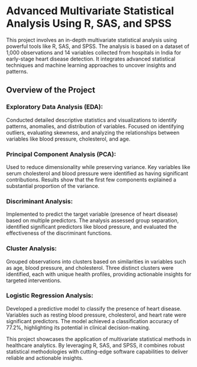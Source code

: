 # Advanced Multivariate Statistical Analysis Using R, SAS, and SPSS
This project involves an in-depth multivariate statistical analysis using powerful tools like R, SAS, and SPSS. The analysis is based on a dataset of 1,000 observations and 14 variables collected from hospitals in India for early-stage heart disease detection. It integrates advanced statistical techniques and machine learning approaches to uncover insights and patterns.

## Overview of the Project
### Exploratory Data Analysis (EDA):
Conducted detailed descriptive statistics and visualizations to identify patterns, anomalies, and distribution of variables. Focused on identifying outliers, evaluating skewness, and analyzing the relationships between variables like blood pressure, cholesterol, and age.

### Principal Component Analysis (PCA):
Used to reduce dimensionality while preserving variance. Key variables like serum cholesterol and blood pressure were identified as having significant contributions. Results show that the first few components explained a substantial proportion of the variance.

### Discriminant Analysis:
Implemented to predict the target variable (presence of heart disease) based on multiple predictors. The analysis assessed group separation, identified significant predictors like blood pressure, and evaluated the effectiveness of the discriminant functions.

### Cluster Analysis:
Grouped observations into clusters based on similarities in variables such as age, blood pressure, and cholesterol. Three distinct clusters were identified, each with unique health profiles, providing actionable insights for targeted interventions.

### Logistic Regression Analysis:
Developed a predictive model to classify the presence of heart disease. Variables such as resting blood pressure, cholesterol, and heart rate were significant predictors. The model achieved a classification accuracy of 77.2%, highlighting its potential in clinical decision-making.

This project showcases the application of multivariate statistical methods in healthcare analytics. By leveraging R, SAS, and SPSS, it combines robust statistical methodologies with cutting-edge software capabilities to deliver reliable and actionable insights.


